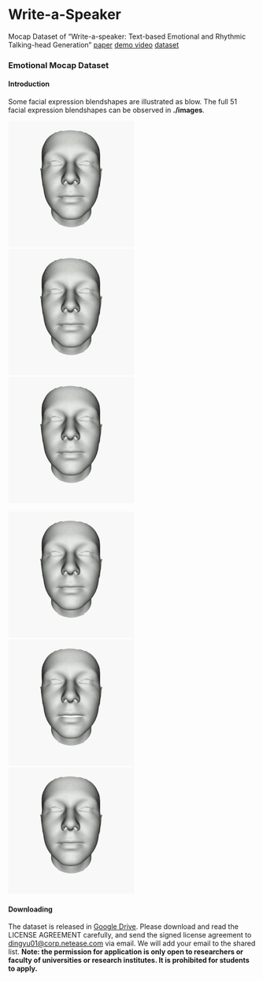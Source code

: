 # Write-a-Speaker
Mocap Dataset of “Write-a-speaker: Text-based Emotional and Rhythmic Talking-head Generation”
[paper](https://arxiv.org/pdf/2104.07995.pdf)    [demo video](https://www.youtube.com/watch?v=weHA6LHv-Ew)  [dataset](https://drive.google.com/drive/folders/1sIWJHJtshoeXaKQc6yuTm2WSuoyYAHsv?usp=sharing)

### Emotional Mocap Dataset
#### Introduction
Some facial expression blendshapes are illustrated as blow. The full 51 facial expression blendshapes can be observed in **./images**.

![parameter 0](images/dim0.gif) ![parameter 1](images/dim1.gif?raw=true) ![parameter 15](images/dim15.gif?raw=true)

![parameter 16](images/dim16.gif) ![parameter 19](images/dim19.gif?raw=true) ![parameter 22](images/dim22.gif?raw=true)


#### Downloading
The dataset is released in [Google Drive](https://drive.google.com/file/d/1eMcZyPjV5uWzI1raGC5GXCvYwREqX-9E/view?usp=sharing). Please download and read the LICENSE AGREEMENT carefully, and send the signed license agreement to dingyu01@corp.netease.com via email. We will add your email to the shared list. **Note: the permission for application is only open to researchers or faculty of universities or research institutes. It is prohibited for students to apply.**
